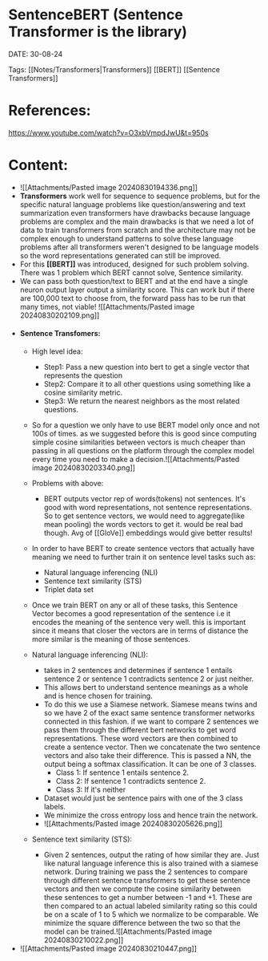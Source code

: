 
# SentenceBERT (Sentence Transformer is the library)


DATE:  30-08-24


Tags: [[Notes/Transformers|Transformers]] [[BERT]] [[Sentence Transformers]]



# References:

https://www.youtube.com/watch?v=O3xbVmpdJwU&t=950s


# Content:

- ![[Attachments/Pasted image 20240830194336.png]]
- **Transformers** work well for sequence to sequence problems, but for the specific natural language problems like question/answering and text summarization even transformers have drawbacks because language problems are complex and the main drawbacks is that we need a lot of data to train transformers from scratch and the architecture may not be complex enough to understand patterns to solve these language problems after all transformers weren't designed to be language models so the word representations generated can still be improved.
- For this **[[BERT]]** was introduced, designed for such problem solving. There was 1 problem which BERT cannot solve, Sentence similarity.
- We can pass both question/text to BERT and at the end have a single neuron output layer output a similarity score. This can work but if there are 100,000 text to choose from, the forward pass has to be run that many times, not viable! ![[Attachments/Pasted image 20240830202109.png]]
- #### Sentence Transfomers:
	- High level idea: 
		- Step1: Pass a new question into bert to get a single vector that represents the question
		- Step2: Compare it to all other questions using something like a cosine similarity metric.
		- Step3: We return the nearest neighbors as the most related questions.
	- So for a question we only have to use BERT model only once and not 100s of times. as we suggested before this is good since computing simple cosine similarities between vectors is much cheaper than passing in all questions on the platform through the complex model every time you need to make a decision.![[Attachments/Pasted image 20240830203340.png]]
	- Problems with above: 
		- BERT outputs vector rep of words(tokens) not sentences. It's good with word representations, not sentence representations. So to get sentence vectors, we would need to aggregate(like mean pooling) the words vectors to get it. would be real bad though. Avg of [[GloVe]] embeddings would give better results!
	- In order to have BERT to create sentence vectors that actually have meaning we need to further train it on sentence level tasks such as:
		- Natural language inferencing (NLI)
		- Sentence text similarity (STS)
		- Triplet data set
	- Once we train BERT on any or all of these tasks, this Sentence Vector becomes a good representation of the sentence i.e it encodes the meaning of the sentence very well. this is important since it means that closer the vectors are in terms of distance the more similar is the meaning of those sentences.

	- Natural language inferencing (NLI):
		- takes in 2 sentences and determines if sentence 1 entails sentence 2 or sentence 1 contradicts sentence 2 or just neither.
		- This allows bert to understand sentence meanings as a whole and is hence chosen for training.
		- To do this we use a Siamese network. Siamese means twins and so we have 2 of the exact same sentence transformer networks connected in this fashion. if we want to compare 2 sentences we pass them through the different bert networks to get word representations. These word vectors are then combined to create a sentence vector. Then we concatenate the two sentence vectors and also take their difference. This is passed a NN, the output being a softmax classification. It can be one of 3 classes.
			- Class 1: If sentence 1 entails sentence 2.
			- Class 2: If sentence 1 contradicts sentence 2.
			- Class 3: If it's neither 
		- Dataset would just be sentence pairs with one of the 3 class labels.
		- We minimize the cross entropy loss and hence train the network.
		- ![[Attachments/Pasted image 20240830205626.png]]
	- Sentence text similarity (STS):
		- Given 2 sentences, output the rating of how similar they are. Just like natural language inference this is also trained with a siamese network. During training we pass the 2 sentences to compare through different sentence transformers to get these sentence vectors and then we compute the cosine similarity between these sentences to get a number between -1 and +1. These are then compared to an actual labeled similarity rating so this could be on a scale of 1 to 5 which we normalize to be comparable. We minimize the square difference between the two so that the model can be trained.![[Attachments/Pasted image 20240830210022.png]]
- ![[Attachments/Pasted image 20240830210447.png]]